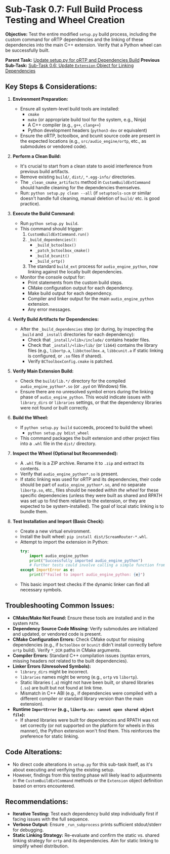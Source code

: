 # Sub-Task 0.7: Full Build Process Testing and Wheel Creation

**Objective:** Test the entire modified `setup.py` build process, including the custom command for oRTP dependencies and the linking of these dependencies into the main C++ extension. Verify that a Python wheel can be successfully built.

**Parent Task:** [Update setup.py for oRTP and Dependencies Build](../task_00_setup_py_build_updates.md)
**Previous Sub-Task:** [Sub-Task 0.6: Update `Extension` Object for Linking Dependencies](./subtask_0.6_update_extension_linking.md)

## Key Steps & Considerations:

1.  **Environment Preparation:**
    *   Ensure all system-level build tools are installed:
        *   `cmake`
        *   `make` (or appropriate build tool for the system, e.g., Ninja)
        *   A C++ compiler (e.g., `g++`, `clang++`)
        *   Python development headers (`python3-dev` or equivalent)
    *   Ensure the oRTP, bctoolbox, and bcunit source code are present in the expected locations (e.g., `src/audio_engine/ortp`, etc., as submodules or vendored code).

2.  **Perform a Clean Build:**
    *   It's crucial to start from a clean state to avoid interference from previous build artifacts.
    *   Remove existing `build/`, `dist/`, `*.egg-info/` directories.
    *   The `_clean_cmake_artifacts` method in `CustomBuildExtCommand` should handle cleaning for the dependencies themselves.
    *   Run: `python setup.py clean --all` (if `setuptools-scm` or similar doesn't handle full cleaning, manual deletion of `build/` etc. is good practice).

3.  **Execute the Build Command:**
    *   Run `python setup.py build`.
    *   This command should trigger:
        1.  `CustomBuildExtCommand.run()`
        2.  `_build_dependencies()`:
            *   `_build_bctoolbox()`
            *   `_patch_bctoolbox_cmake()`
            *   `_build_bcunit()`
            *   `_build_ortp()`
        3.  The standard `build_ext` process for `audio_engine_python`, now linking against the locally built dependencies.
    *   Monitor the console output for:
        *   Print statements from the custom build steps.
        *   CMake configuration output for each dependency.
        *   Make build output for each dependency.
        *   Compiler and linker output for the main `audio_engine_python` extension.
        *   Any error messages.

4.  **Verify Build Artifacts for Dependencies:**
    *   After the `_build_dependencies` step (or during, by inspecting the `_build` and `_install` directories for each dependency):
        *   Check that `_install/<lib>/include/` contains header files.
        *   Check that `_install/<lib>/lib/` (or `lib64`) contains the library files (e.g., `libortp.a`, `libbctoolbox.a`, `libbcunit.a` if static linking is configured, or `.so` files if shared).
        *   Verify `BCToolboxConfig.cmake` is patched.

5.  **Verify Main Extension Build:**
    *   Check the `build/lib.*/` directory for the compiled `audio_engine_python*.so` (or `.pyd` on Windows) file.
    *   Ensure there are no unresolved symbol errors during the linking phase of `audio_engine_python`. This would indicate issues with `library_dirs` or `libraries` settings, or that the dependency libraries were not found or built correctly.

6.  **Build the Wheel:**
    *   If `python setup.py build` succeeds, proceed to build the wheel:
        *   `python setup.py bdist_wheel`
    *   This command packages the built extension and other project files into a `.whl` file in the `dist/` directory.

7.  **Inspect the Wheel (Optional but Recommended):**
    *   A `.whl` file is a ZIP archive. Rename it to `.zip` and extract its contents.
    *   Verify that `audio_engine_python*.so` is present.
    *   If static linking was used for oRTP and its dependencies, their code should be part of `audio_engine_python*.so`, and no separate `libortp.so`, etc., files should be needed *within the wheel* for these specific dependencies (unless they were built as shared and RPATH was set up to find them relative to the extension, or they are expected to be system-installed). The goal of local static linking is to bundle them.

8.  **Test Installation and Import (Basic Check):**
    *   Create a new virtual environment.
    *   Install the built wheel: `pip install dist/ScreamRouter-*.whl`.
    *   Attempt to import the extension in Python:
        ```python
        try:
            import audio_engine_python
            print("Successfully imported audio_engine_python")
            # Further tests could involve calling a simple function from the module
        except ImportError as e:
            print(f"Failed to import audio_engine_python: {e}")
        ```
    *   This basic import test checks if the dynamic linker can find all necessary symbols.

## Troubleshooting Common Issues:

*   **CMake/Make Not Found:** Ensure these tools are installed and in the system `PATH`.
*   **Dependency Source Code Missing:** Verify submodules are initialized and updated, or vendored code is present.
*   **CMake Configuration Errors:** Check CMake output for missing dependencies (e.g., if `bctoolbox` or `bcunit` didn't install correctly before `ortp` build). Verify `*_DIR` paths in CMake arguments.
*   **Compiler Errors:** Standard C++ compilation issues (syntax errors, missing headers not related to the built dependencies).
*   **Linker Errors (Unresolved Symbols):**
    *   `library_dirs` might be incorrect.
    *   `libraries` names might be wrong (e.g., `ortp` vs `libortp`).
    *   Static libraries (`.a`) might not have been built, or shared libraries (`.so`) are built but not found at link time.
    *   Mismatch in C++ ABI (e.g., if dependencies were compiled with a different compiler or standard library version than the main extension).
*   **Runtime `ImportError` (e.g., `libortp.so: cannot open shared object file`):**
    *   If shared libraries were built for dependencies and RPATH was not set correctly (or not supported on the platform for wheels in this manner), the Python extension won't find them. This reinforces the preference for static linking.

## Code Alterations:

*   No direct code alterations in `setup.py` for this sub-task itself, as it's about executing and verifying the existing setup.
*   However, findings from this testing phase will likely lead to adjustments in the `CustomBuildExtCommand` methods or the `Extension` object definition based on errors encountered.

## Recommendations:

*   **Iterative Testing:** Test each dependency build step individually first if facing issues with the full sequence.
*   **Verbose Output:** Ensure `_run_subprocess` prints sufficient stdout/stderr for debugging.
*   **Static Linking Strategy:** Re-evaluate and confirm the static vs. shared linking strategy for `ortp` and its dependencies. Aim for static linking to simplify wheel distribution.
